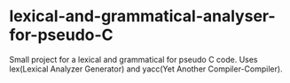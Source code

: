 # lexical-and-grammatical-analyser-for-pseudo-C
Small project for a lexical and grammatical for pseudo C code. Uses lex(Lexical Analyzer Generator) and yacc(Yet Another Compiler-Compiler).
